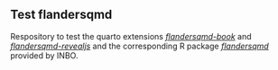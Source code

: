 ## Test flandersqmd

Respository to test the quarto extensions [*flandersqmd-book*](https://github.com/inbo/flandersqmd-book) and [*flandersqmd-revealjs*](https://github.com/inbo/flandersqmd-revealjs) and the corresponding R package [*flandersqmd*](https://github.com/inbo/flandersqmd) provided by INBO.
